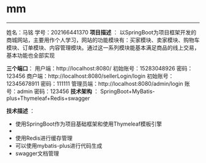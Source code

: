 # mm
***************
姓名：马铭
学号：202166441370
 **项目描述** ：
以SpringBoot为项目框架开发的商城网站，主要用作个人学习，网站的功能模块有：买家模块、卖家模块、购物车  模块、订单模块、内容管理模块。通过这一系列模块能基本满足商品的线上交易，基本功能也全部实现

**三个端口**：
用户端：http://localhost:8080/  初始账号：15283048926  密码：123456
商户端：http://localhost:8080/sellerLogin/login  初始账号：12345678911  密码：111111
管理员端：http://localhost:8080/admin/login  账号：admin   密码：123456
 **技术架构** ：
SpringBoot+MyBatis-plus+Thymeleaf+Redis+swagger

 **技术描述** ：

- 使用SpringBoot作为项目基础框架和使用Thymeleaf模板引擎
- 
- 使用Redis进行缓存管理
- 可以使用mybatis-plus进行代码生成
- swagger文档管理
